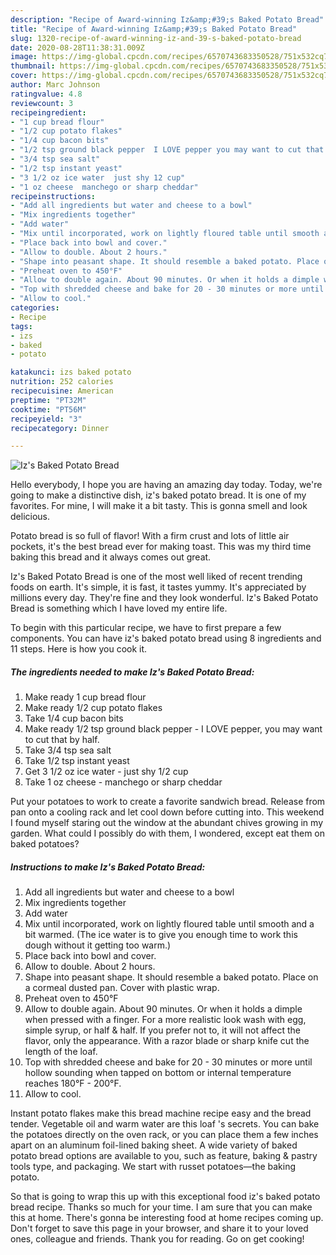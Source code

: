 ```yaml
---
description: "Recipe of Award-winning Iz&amp;#39;s Baked Potato Bread"
title: "Recipe of Award-winning Iz&amp;#39;s Baked Potato Bread"
slug: 1320-recipe-of-award-winning-iz-and-39-s-baked-potato-bread
date: 2020-08-28T11:38:31.009Z
image: https://img-global.cpcdn.com/recipes/6570743683350528/751x532cq70/izs-baked-potato-bread-recipe-main-photo.jpg
thumbnail: https://img-global.cpcdn.com/recipes/6570743683350528/751x532cq70/izs-baked-potato-bread-recipe-main-photo.jpg
cover: https://img-global.cpcdn.com/recipes/6570743683350528/751x532cq70/izs-baked-potato-bread-recipe-main-photo.jpg
author: Marc Johnson
ratingvalue: 4.8
reviewcount: 3
recipeingredient:
- "1 cup bread flour"
- "1/2 cup potato flakes"
- "1/4 cup bacon bits"
- "1/2 tsp ground black pepper  I LOVE pepper you may want to cut that by half"
- "3/4 tsp sea salt"
- "1/2 tsp instant yeast"
- "3 1/2 oz ice water  just shy 12 cup"
- "1 oz cheese  manchego or sharp cheddar"
recipeinstructions:
- "Add all ingredients but water and cheese to a bowl"
- "Mix ingredients together"
- "Add water"
- "Mix until incorporated, work on lightly floured table until smooth and a bit warmed. (The ice water is to give you enough time to work this dough without it getting too warm.)"
- "Place back into bowl and cover."
- "Allow to double. About 2 hours."
- "Shape into peasant shape. It should resemble a baked potato. Place on a cormeal dusted pan. Cover with plastic wrap."
- "Preheat oven to 450°F"
- "Allow to double again. About 90 minutes. Or when it holds a dimple when pressed with a finger. For a more realistic look wash with egg, simple syrup, or half &amp; half. If you prefer not to, it will not affect the flavor, only the appearance. With a razor blade or sharp knife cut the length of the loaf."
- "Top with shredded cheese and bake for 20 - 30 minutes or more until hollow sounding when tapped on bottom or internal temperature reaches 180°F - 200°F."
- "Allow to cool."
categories:
- Recipe
tags:
- izs
- baked
- potato

katakunci: izs baked potato 
nutrition: 252 calories
recipecuisine: American
preptime: "PT32M"
cooktime: "PT56M"
recipeyield: "3"
recipecategory: Dinner

---
```



![Iz&#39;s Baked Potato Bread](https://img-global.cpcdn.com/recipes/6570743683350528/751x532cq70/izs-baked-potato-bread-recipe-main-photo.jpg)

Hello everybody, I hope you are having an amazing day today. Today, we're going to make a distinctive dish, iz&#39;s baked potato bread. It is one of my favorites. For mine, I will make it a bit tasty. This is gonna smell and look delicious.

Potato bread is so full of flavor! With a firm crust and lots of little air pockets, it&#39;s the best bread ever for making toast. This was my third time baking this bread and it always comes out great.

Iz&#39;s Baked Potato Bread is one of the most well liked of recent trending foods on earth. It's simple, it is fast, it tastes yummy. It's appreciated by millions every day. They're fine and they look wonderful. Iz&#39;s Baked Potato Bread is something which I have loved my entire life.


To begin with this particular recipe, we have to first prepare a few components. You can have iz&#39;s baked potato bread using 8 ingredients and 11 steps. Here is how you cook it.

<!--inarticleads1-->

##### The ingredients needed to make Iz&#39;s Baked Potato Bread:

1. Make ready 1 cup bread flour
1. Make ready 1/2 cup potato flakes
1. Take 1/4 cup bacon bits
1. Make ready 1/2 tsp ground black pepper - I LOVE pepper, you may want to cut that by half.
1. Take 3/4 tsp sea salt
1. Take 1/2 tsp instant yeast
1. Get 3 1/2 oz ice water - just shy 1/2 cup
1. Take 1 oz cheese - manchego or sharp cheddar


Put your potatoes to work to create a favorite sandwich bread. Release from pan onto a cooling rack and let cool down before cutting into. This weekend I found myself staring out the window at the abundant chives growing in my garden. What could I possibly do with them, I wondered, except eat them on baked potatoes? 

<!--inarticleads2-->

##### Instructions to make Iz&#39;s Baked Potato Bread:

1. Add all ingredients but water and cheese to a bowl
1. Mix ingredients together
1. Add water
1. Mix until incorporated, work on lightly floured table until smooth and a bit warmed. (The ice water is to give you enough time to work this dough without it getting too warm.)
1. Place back into bowl and cover.
1. Allow to double. About 2 hours.
1. Shape into peasant shape. It should resemble a baked potato. Place on a cormeal dusted pan. Cover with plastic wrap.
1. Preheat oven to 450°F
1. Allow to double again. About 90 minutes. Or when it holds a dimple when pressed with a finger. For a more realistic look wash with egg, simple syrup, or half &amp; half. If you prefer not to, it will not affect the flavor, only the appearance. With a razor blade or sharp knife cut the length of the loaf.
1. Top with shredded cheese and bake for 20 - 30 minutes or more until hollow sounding when tapped on bottom or internal temperature reaches 180°F - 200°F.
1. Allow to cool.


Instant potato flakes make this bread machine recipe easy and the bread tender. Vegetable oil and warm water are this loaf &#39;s secrets. You can bake the potatoes directly on the oven rack, or you can place them a few inches apart on an aluminum foil-lined baking sheet. A wide variety of baked potato bread options are available to you, such as feature, baking &amp; pastry tools type, and packaging. We start with russet potatoes—the baking potato. 

So that is going to wrap this up with this exceptional food iz&#39;s baked potato bread recipe. Thanks so much for your time. I am sure that you can make this at home. There's gonna be interesting food at home recipes coming up. Don't forget to save this page in your browser, and share it to your loved ones, colleague and friends. Thank you for reading. Go on get cooking!

